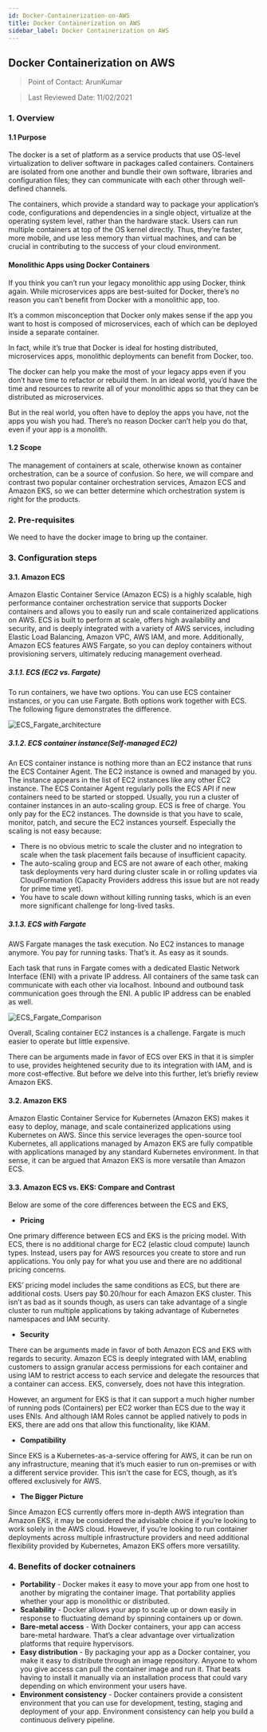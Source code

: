 ```yaml
---
id: Docker-Containerization-on-AWS
title: Docker Containerization on AWS
sidebar_label: Docker Containerization on AWS
---
```

## Docker Containerization on AWS

> Point of Contact: ArunKumar

> Last Reviewed Date: 11/02/2021

### 1. Overview
#### 1.1 Purpose

   The docker is a set of platform as a service products that use OS-level virtualization to deliver software in packages called containers. Containers are isolated from one another and bundle their own software, libraries and configuration files; they can communicate with each other through well-defined channels.
   
   The containers, which provide a standard way to package your application’s code, configurations and dependencies in a single object, virtualize at the operating system level, rather than the hardware stack. Users can run multiple containers at top of the OS kernel directly. Thus, they’re faster, more mobile, and use less memory than virtual machines, and can be crucial in contributing to the success of your cloud environment.
 
#### Monolithic Apps using Docker Containers

   If you think you can’t run your legacy monolithic app using Docker, think again. While microservices apps are best-suited for Docker, there’s no reason you can’t benefit from Docker with a monolithic app, too.

It’s a common misconception that Docker only makes sense if the app you want to host is composed of microservices, each of which can be deployed inside a separate container.

In fact, while it’s true that Docker is ideal for hosting distributed, microservices apps, monolithic deployments can benefit from Docker, too.

The docker can help you make the most of your legacy apps even if you don’t have time to refactor or rebuild them. In an ideal world, you’d have the time and resources to rewrite all of your monolithic apps so that they can be distributed as microservices.

But in the real world, you often have to deploy the apps you have, not the apps you wish you had. There’s no reason Docker can’t help you do that, even if your app is a monolith.

#### 1.2 Scope

   The management of containers at scale, otherwise known as container orchestration, can be a source of confusion. So here, we will compare and contrast two popular container orchestration services, Amazon ECS and Amazon EKS, so we can better determine which orchestration system is right for the products.

### 2. Pre-requisites

   We need to have the docker image to bring up the container.
  
### 3. Configuration steps

#### 3.1. Amazon ECS

   Amazon Elastic Container Service (Amazon ECS) is a highly scalable, high performance container orchestration service that supports Docker containers and allows you to easily run and scale containerized applications on AWS. ECS is built to perform at scale, offers high availability and security, and is deeply integrated with a variety of AWS services, including Elastic Load Balancing, Amazon VPC, AWS IAM, and more. Additionally, Amazon ECS features AWS Fargate, so you can deploy containers without provisioning servers, ultimately reducing management overhead.

##### 3.1.1. ECS (EC2 vs. Fargate)

   To run containers, we have two options. You can use ECS container instances, or you can use Fargate. Both options work together with ECS. The following figure demonstrates the difference.

![ECS_Fargate_architecture](https://github.optum.com/oaccoe/CCOE-Site/raw/master/static/img/ECS_Fargate_architecture.png)

##### 3.1.2. ECS container instance(Self-managed EC2)

   An ECS container instance is nothing more than an EC2 instance that runs the ECS Container Agent. The EC2 instance is owned and managed by you. The instance appears in the list of EC2 instances like any other EC2 instance. The ECS Container Agent regularly polls the ECS API if new containers need to be started or stopped. Usually, you run a cluster of container instances in an auto-scaling group. ECS is free of charge. You only pay for the EC2 instances. The downside is that you have to scale, monitor, patch, and secure the EC2 instances yourself. Especially the scaling is not easy because:

* There is no obvious metric to scale the cluster and no integration to scale when the task placement fails because of insufficient capacity.
* The auto-scaling group and ECS are not aware of each other, making task deployments very hard during cluster scale in or rolling updates via CloudFormation (Capacity Providers address this issue but are not ready for prime time yet).
* You have to scale down without killing running tasks, which is an even more significant challenge for long-lived tasks.

##### 3.1.3. ECS with Fargate

   AWS Fargate manages the task execution. No EC2 instances to manage anymore. You pay for running tasks. That’s it. As easy as it sounds.

Each task that runs in Fargate comes with a dedicated Elastic Network Interface (ENI) with a private IP address. All containers of the same task can communicate with each other via localhost. Inbound and outbound task communication goes through the ENI. A public IP address can be enabled as well.

![ECS_Fargate_Comparison](https://github.optum.com/oaccoe/CCOE-Site/raw/master/static/img/ECS_Fargate_Comparison.png)

Overall, Scaling container EC2 instances is a challenge. Fargate is much easier to operate but little expensive. 

There can be arguments made in favor of ECS over EKS in that it is simpler to use, provides heightened security due to its  integration with IAM, and is more cost-effective. But before we delve into this further, let’s briefly review Amazon EKS.

#### 3.2. Amazon EKS

   Amazon Elastic Container Service for Kubernetes (Amazon EKS) makes it easy to deploy, manage, and scale containerized applications using Kubernetes on AWS. Since this service leverages the open-source tool Kubernetes, all applications managed by Amazon EKS are fully compatible with applications managed by any standard Kubernetes environment. In that sense, it can be argued that Amazon EKS is more versatile than Amazon ECS.


#### 3.3. Amazon ECS vs. EKS: Compare and Contrast

Below are some of the core differences between the ECS and EKS,

* **Pricing**

One primary difference between ECS and EKS is the pricing model. With ECS, there is no additional charge for EC2 (elastic cloud compute) launch types. Instead, users pay for AWS resources you create to store and run applications. You only pay for  what you use and there are no additional pricing concerns.

EKS’ pricing model includes the same conditions as ECS, but there are additional costs. Users pay $0.20/hour for each Amazon EKS cluster. This isn’t as bad as it sounds though, as users can take advantage of a single cluster to run multiple applications by taking advantage of Kubernetes namespaces and IAM security.

* **Security**

There can be arguments made in favor of both Amazon ECS and EKS with regards to security. Amazon ECS is deeply integrated with IAM, enabling customers to assign granular access permissions for each container and using IAM to restrict access to each service and delegate the resources that a container can access. EKS, conversely, does not have this integration.

However, an argument for EKS is that it can support a much higher number of running pods (Containers) per EC2 worker than ECS due to the way it uses ENIs. And although IAM Roles cannot be applied natively to pods in EKS, there are add ons that allow this functionality, like KIAM.

* **Compatibility**

Since EKS is a Kubernetes-as-a-service offering for AWS, it can be run on any infrastructure, meaning that it’s much easier to run on-premises or with a different service provider. This isn’t the case for ECS, though, as it’s offered exclusively for AWS.

* **The Bigger Picture**

Since Amazon ECS currently offers more in-depth AWS integration than Amazon EKS, it may be considered the advisable choice if you’re looking to work solely in the AWS cloud. However, if you’re looking to run container deployments across multiple infrastructure providers and need additional flexibility provided by Kubernetes, Amazon EKS offers more versatility.

### 4. Benefits of docker cotnainers

* **Portability** - Docker makes it easy to move your app from one host to another by migrating the container image. That portability applies whether your app is monolithic or distributed.
* **Scalability** - Docker allows your app to scale up or down easily in response to fluctuating demand by spinning containers up or down.
* **Bare-metal access** - With Docker containers, your app can access bare-metal hardware. That’s a clear advantage over virtualization platforms that require hypervisors.
* **Easy distribution** - By packaging your app as a Docker container, you make it easy to distribute through an image repository. Anyone to whom you give access can pull the container image and run it. That beats having to install it manually via an installation process that could vary depending on which environment your users have.
* **Environment consistency** - Docker containers provide a consistent environment that you can use for development, testing, staging and deployment of your app. Environment consistency can help you build a continuous delivery pipeline.


